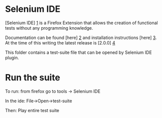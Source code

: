 # Selenium IDE

[Selenium IDE] [1] is a Firefox Extension that allows the creation of functional tests without any programming knowledge.

Documentation can be found [here] [2] and installation instructions [here] [3]. At the time of this writing the latest release is [2.0.0] [4]

This folder contains a test-suite file that can be opened by Selenium IDE plugin.


# Run the suite

To run: from firefox go to tools -> Selenium IDE

In the ide: File->Open->test-suite

Then: Play entire test suite


[1]: http://docs.seleniumhq.org/projects/ide/ "Selenium IDE"
[2]: http://docs.seleniumhq.org/docs/02_selenium_ide.jsp "Documentation of Selenium IDE"
[3]: http://docs.seleniumhq.org/docs/02_selenium_ide.jsp#installing-the-ide "Install Selenium IDE"
[4]: http://release.seleniumhq.org/selenium-ide/2.0.0/selenium-ide-2.0.0.xpi "open from firefox"
